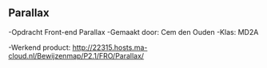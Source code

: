 ## Parallax ##

-Opdracht Front-end Parallax
-Gemaakt door: Cem den Ouden
-Klas: MD2A

-Werkend product: http://22315.hosts.ma-cloud.nl/Bewijzenmap/P2.1/FRO/Parallax/
